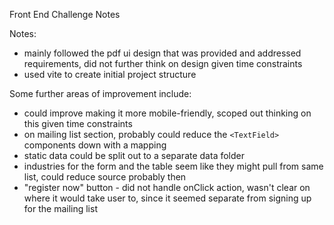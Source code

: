 Front End Challenge Notes

Notes:
- mainly followed the pdf ui design that was provided and addressed requirements, did not further think on design given time constraints
- used vite to create initial project structure

Some further areas of improvement include:
- could improve making it more mobile-friendly, scoped out thinking on this given time constraints
- on mailing list section, probably could reduce the `<TextField>` components down with a mapping
- static data could be split out to a separate data folder
- industries for the form and the table seem like they might pull from same list, could reduce source probably then
- "register now" button - did not handle onClick action, wasn't clear on where it would take user to, since it seemed separate from signing up for the mailing list

